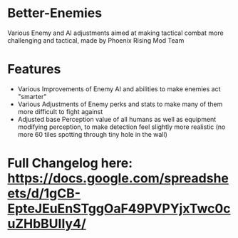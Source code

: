 # Better-Enemies
Various Enemy and AI adjustments aimed at making tactical combat more challenging and tactical, made by Phoenix Rising Mod Team 

# Features
- Various Improvements of Enemy AI and abilities to make enemies act "smarter"
- Various Adjustments of Enemy perks and stats to make many of them more difficult to fight against
- Adjusted base Perception value of all humans as well as equipment modifying perception, to make detection feel slightly more realistic (no more 60 tiles spotting through tiny hole in the wall)

# Full Changelog here: https://docs.google.com/spreadsheets/d/1gCB-EpteJEuEnSTggOaF49PVPYjxTwc0cuZHbBUIIy4/

